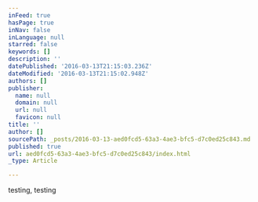 ```yaml
---
inFeed: true
hasPage: true
inNav: false
inLanguage: null
starred: false
keywords: []
description: ''
datePublished: '2016-03-13T21:15:03.236Z'
dateModified: '2016-03-13T21:15:02.948Z'
authors: []
publisher:
  name: null
  domain: null
  url: null
  favicon: null
title: ''
author: []
sourcePath: _posts/2016-03-13-aed0fcd5-63a3-4ae3-bfc5-d7c0ed25c843.md
published: true
url: aed0fcd5-63a3-4ae3-bfc5-d7c0ed25c843/index.html
_type: Article

---
```

testing, testing